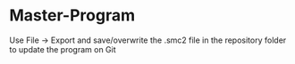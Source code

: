 # Master-Program
Use File -> Export and save/overwrite the .smc2 file in the repository folder to update the program on Git
